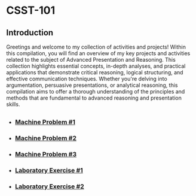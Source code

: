 # CSST-101

## Introduction
Greetings and welcome to my collection of activities and projects! Within this compilation, you will find an overview of my key projects and activities related to the subject of Advanced Presentation and Reasoning. This collection highlights essential concepts, in-depth analyses, and practical applications that demonstrate critical reasoning, logical structuring, and effective communication techniques. Whether you're delving into argumentation, persuasive presentations, or analytical reasoning, this compilation aims to offer a thorough understanding of the principles and methods that are fundamental to advanced reasoning and presentation skills.

##
* ### [Machine Problem #1](https://github.com/simon-javier/CSST101-3B/tree/main/3B-JAVIER-MP1)
* ### [Machine Problem #2](https://github.com/simon-javier/CSST101-3B/tree/main/3B-JAVIER-MP2)
* ### [Machine Problem #3](https://github.com/simon-javier/CSST101-3B/blob/main/3B-JAVIER-MP3/3B_JAVIER_MP3.ipynb)
* ### [Laboratory Exercise #1](https://github.com/simon-javier/CSST101-3B/blob/main/3B-JAVIER-EXER1/3B-JAVIER-EXER1.ipynb)
* ### [Laboratory Exercise #2](https://github.com/simon-javier/CSST101-3B/blob/main/3B-JAVIER-EXER2/3B-JAVIER-EXER2.ipynb)
